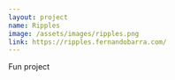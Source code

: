 ```yaml
---
layout: project
name: Ripples
image: /assets/images/ripples.png
link: https://ripples.fernandobarra.com/
---
```


Fun project